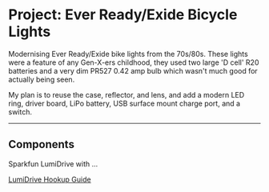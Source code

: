 # Project: Ever Ready/Exide Bicycle Lights

Modernising Ever Ready/Exide bike lights from the 70s/80s. These lights were a feature of any Gen-X-ers childhood, they used two large 'D cell' R20 batteries and a very dim PR527 0.42 amp bulb which wasn't much good for actually being seen.  

My plan is to reuse the case, reflector, and lens, and add a modern LED ring, driver board, LiPo battery, USB surface mount charge port, and a switch.
<hr>

## Components

Sparkfun LumiDrive with ...

[LumiDrive Hookup Guide](https://learn.sparkfun.com/tutorials/lumidrive-hookup-guide)
